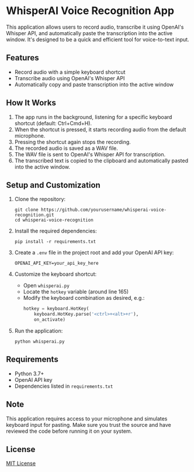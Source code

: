 # WhisperAI Voice Recognition App

This application allows users to record audio, transcribe it using OpenAI's Whisper API, and automatically paste the transcription into the active window. It's designed to be a quick and efficient tool for voice-to-text input.

## Features

- Record audio with a simple keyboard shortcut
- Transcribe audio using OpenAI's Whisper API
- Automatically copy and paste transcription into the active window

## How It Works

1. The app runs in the background, listening for a specific keyboard shortcut (default: Ctrl+Cmd+H).
2. When the shortcut is pressed, it starts recording audio from the default microphone.
3. Pressing the shortcut again stops the recording.
4. The recorded audio is saved as a WAV file.
5. The WAV file is sent to OpenAI's Whisper API for transcription.
6. The transcribed text is copied to the clipboard and automatically pasted into the active window.

## Setup and Customization

1. Clone the repository:

   ```
   git clone https://github.com/yourusername/whisperai-voice-recognition.git
   cd whisperai-voice-recognition
   ```

2. Install the required dependencies:

   ```
   pip install -r requirements.txt
   ```

3. Create a `.env` file in the project root and add your OpenAI API key:

   ```
   OPENAI_API_KEY=your_api_key_here
   ```

4. Customize the keyboard shortcut:

   - Open `whisperai.py`
   - Locate the `hotkey` variable (around line 165)
   - Modify the keyboard combination as desired, e.g.:
     ```python
     hotkey = keyboard.HotKey(
         keyboard.HotKey.parse('<ctrl>+<alt>+r'),
         on_activate)
     ```

5. Run the application:
   ```
   python whisperai.py
   ```

## Requirements

- Python 3.7+
- OpenAI API key
- Dependencies listed in `requirements.txt`

## Note

This application requires access to your microphone and simulates keyboard input for pasting. Make sure you trust the source and have reviewed the code before running it on your system.

## License

[MIT License](LICENSE)
